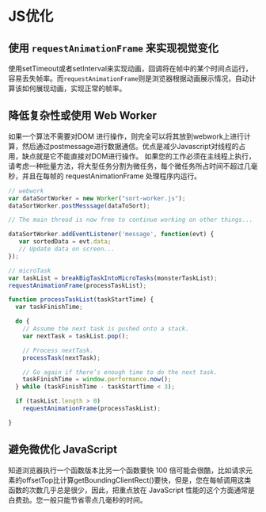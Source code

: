 # JS优化
## 使用 `requestAnimationFrame` 来实现视觉变化
使用setTimeout或者setInterval来实现动画，回调将在帧中的某个时间点运行，容易丢失帧率。而`requestAnimationFrame`则是浏览器根据动画展示情况，自动计算该如何展现动画，实现正常的帧率。
## 降低复杂性或使用 Web Worker
如果一个算法不需要对DOM 进行操作，则完全可以将其放到webwork上进行计算，然后通过postmessage进行数据通信。优点是减少Javascript对线程的占用，缺点就是它不能直接对DOM进行操作。
如果您的工作必须在主线程上执行，请考虑一种批量方法，将大型任务分割为微任务，每个微任务所占时间不超过几毫秒，并且在每帧的 requestAnimationFrame 处理程序内运行。

```Javascript
// webwork
var dataSortWorker = new Worker("sort-worker.js");
dataSortWorker.postMesssage(dataToSort);

// The main thread is now free to continue working on other things...

dataSortWorker.addEventListener('message', function(evt) {
   var sortedData = evt.data;
   // Update data on screen...
});

// microTask
var taskList = breakBigTaskIntoMicroTasks(monsterTaskList);
requestAnimationFrame(processTaskList);

function processTaskList(taskStartTime) {
  var taskFinishTime;

  do {
    // Assume the next task is pushed onto a stack.
    var nextTask = taskList.pop();

    // Process nextTask.
    processTask(nextTask);

    // Go again if there’s enough time to do the next task.
    taskFinishTime = window.performance.now();
  } while (taskFinishTime - taskStartTime < 3);

  if (taskList.length > 0)
    requestAnimationFrame(processTaskList);

}

```
## 避免微优化 JavaScript

知道浏览器执行一个函数版本比另一个函数要快 100 倍可能会很酷，比如请求元素的offsetTop比计算getBoundingClientRect()要快，但是，您在每帧调用这类函数的次数几乎总是很少，因此，把重点放在 JavaScript 性能的这个方面通常是白费劲。您一般只能节省零点几毫秒的时间。
